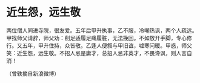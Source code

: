 # 近生怨，远生敬

两位僧人同进寺院，很友爱。五年后甲升执事，乙不服，冷嘲热讽，两个人疏远。甲找师父请辞，师父劝：削足适履足痛履脏，无法挽回。不如放开手脚，专心修行。又五年，甲升住持，众皆敬。乙逢人便叙与甲旧谊，嘘寒问暖。甲惑，师父笑：近生怨，远生敬。不招人忌是庸才，总招人忌非英才，不畏谗讽，则人言自消！ 

（曾轶摘自新浪微博）